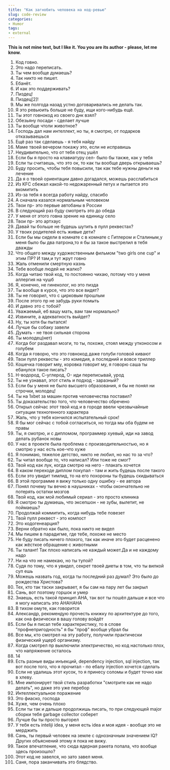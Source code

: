 ```yaml
---
title: "Как загнобить человека на код-ревью"
slug: code-review
categories:
- Humor
tags:
- external
---
```


**This is not mine text, but I like it. You you are its author - please, let me know.**

1. Код говно.
2. Это надо переписать.
3. Ты чем вообще думаешь?
4. Так никто не пишет.
5. Ебанёт.
6. И как это поддерживать?
7. Пиздец!
8. Пиздец[2]!
9. Мы же полгода назад устно договаривались не делать так.
10. Я это ревьюить больше не буду, ищи кого-нибудь ещё.
11. Ты этот говнокод из своего днк взял?
12. Обезьяну посади - сделает лучше
13. Ты вообще чтоли животное?
14. Господь дал нам интеллект, но ты, я смотрю, от подарков отказываешься
15. Ещё раз так сделаешь - я тебя найду
16. Маме твоей вечером покажу это, если не исправишь
17. Неудивительно, что от тебя отец ушёл
18. Если бы я просто на клавиатуру сел- было бы также, как у тебя
19. Если ты считаешь, что это ок, то как ты вообще дверь открываешь?
20. Буду просить, чтобы тебя повысили, так как тебе нужны деньги на лечение
21. Да я о твоей ориентации давно догадался, можешь расслабиться
22. Из KFC сбежал какой-то недожаренный петух и пытается это вкомитить
23. Из-за тебя я всегда работу найду, спасибо
24. А сначала казался нормальным человеком
25. Твои пр- это первые автобаны в России
26. В следующий раз буду смотреть это до обеда
27. У меня от этого говна зрение на единицу село
28. Твои пр- это артхаус
29. Давай ты больше не будешь шутить в пулл реквестах?
30. У твоих родителей есть живые дети?
31. Если бы мы сидели в комнате с в комнате с Гитлером и Сталиным,у меня было бы два патрона,то я бы за такое выстрелил в тебя дважды
32. Что общего между художественным фильмом "two girls one cup" и этим ПР? И там,и тут жрут говно
33. Жаль отменили смертную казнь
34. Тебе вообще людей не жалко?
35. Когда читаю твой код, то постоянно чихаю, потому что у меня аллергия на чушб
36. Я, конечно, не гинеколог, но это пизда
37. Ты вообще в курсе, что это все видят?
38. Ты не говорил, что с цирковым прошлым
39. После этого пр не забудь руки помыть
40. И давно это с тобой?
41. Уважаемый, еб вашу мать, вам там нормально?
42. Извините, а адекватность выйдет?
43. Ну, ты хотя бы пытался!
44. Лучше бы собаку завели
45. Думать - не твоя сильная сторона
46. Ты молодец(нет)
47. Когда бог раздавал мозги, то ты, похоже, стоял между утконосом и голубем
48. Когда я говорю, что это говнокод даже голуби головой кивают
49. Твои пулл реквесты - это комедия, а последний и вовсе триллер
50. Кошечка говорит мяу, коровка говорит му, я говорю саша ты ебанулся такое писать?
51. H-водород, С-углерод, O- иди переписывай, урод
52. Ты не узнавал, этот стиль и подход - заразный?
53. Если бы у меня не было высшего образования, я бы не понял ни строчки, молодец!
54. Ты на 1xbet за машин против человечества поставил?
55. Ты доказательство того, что человечество обречено
56. Открыл сейчас этот твой код и в городе ввели чрезвычайные ситуации техногенного характера
57. Жаль, что у тебя кончился испытательный срок!
58. Я бы мог сейчас с тобой согласиться, но тогда мы оба будем не правы
59. Ты, я смотрю, и с дипломом, программер хуевый, иди на завод делать рубанок новы
60. У нас в проекте была проблема с производительностью, но я смотрю у нас есть кое-что хуже
61. Я понимаю, тяжелое детство, никто не любил, но нас то за что?
62. Ты читал вообще то, что написал? Или тоже не смог?
63. Твой код как лук, когда смотрю на него - плакать хочется
64. В каком переходе диплом покупал - там и жить будешь после такого
65. Если это увидит тимлид, то на его похороны ты будешь скидываться
66. В этой программе я вижу только одну ошибку - ее автора
67. Понял почему ты вечно в наушниках - чтобы окончательно не потерять остатки мозгов
68. Твой код, как мой любимый сериал - это просто клиника
69. Я смотрю ты думаешь, что эксепшон - не зубы, вылетит, не поймаешь?
70. Продолжай коммитить, когда нибудь тебе повезет
71. Твой пулл реквест - это компост
72. Это кодогенеарция?
73. Верни обратно как было, пока никто не видел
74. Мы пишем в парадигме, где тебе, похоже не место
75. Не буду писать ничего плохого, так как иначе это будет расценено как жёсткое обращение с животными
76. Ты талант! Так плохо написать не каждый может.Да и не каждому надо
77. Ни на что не намекаю, но ты тупой?
78. Судя по тому, что я увидел, секрет твоей диеты в том, что ты вилкой суп ешь
79. Можешь назвать год, когда ты последний раз думал? Это было до рождества Христова?
80. Тех, кто так таски закрывает, я бы сам на пару лет бы закрыл
81. Сань, вот поэтому горшок и умер
82. Знаешь, есть такой принцип AHA, так вот ты пошёл дальше и все что я могу написать это AHAHAHA
83. В тихом омуте, как говорится
84. Александр, рекомендую прочесть книжку по архитектуре до того, как она физически в вашу голову войдёт
85. Если бы я писал тебе характеристику, то в слове "профнепригодность" я бы "проф" вообще убрал бы
86. Все мы, кто смотрел на эту работу, получили практически физический ущерб организму.
87. Когда смотрел пр выключили электричество, но код настолько плох, что напряжение осталось
88. 14
89. Есть разные виды инъекций, dependency injection, sql injection, так вот после того, что я прочитал - по ебалу injection хочется сделать
90. Если не удалишь этот кусок, то я принесу соломы и будет точно как в хлеву.
91. Мне импонирует твой стиль разработки "смотрите как не надо делать", но даже это уже перебор
92. Интеллектуальное поражение
93. Это фиаско, господа
94. Хуже, чем очень плохо
95. Если ты так и дальше продолжишь писать, то при следующей major сборки тебя garbage collector соберет
96. Лучше бы ты просто выгорел
97. У тебя есть inteliji idea, у меня есть idea и моя идея - вообще это не мерджить
98. Сань, ты первый человек на земле с однозначным значением IQ? Других объяснений этому я пока не вижу.
99. Такое впечатление, что сюда ядерная ракета попала, что вообще здесь произошло?
100. Этот код не завелся, но зато завел меня.
101. Саня, пора заканчивать это блядство.
